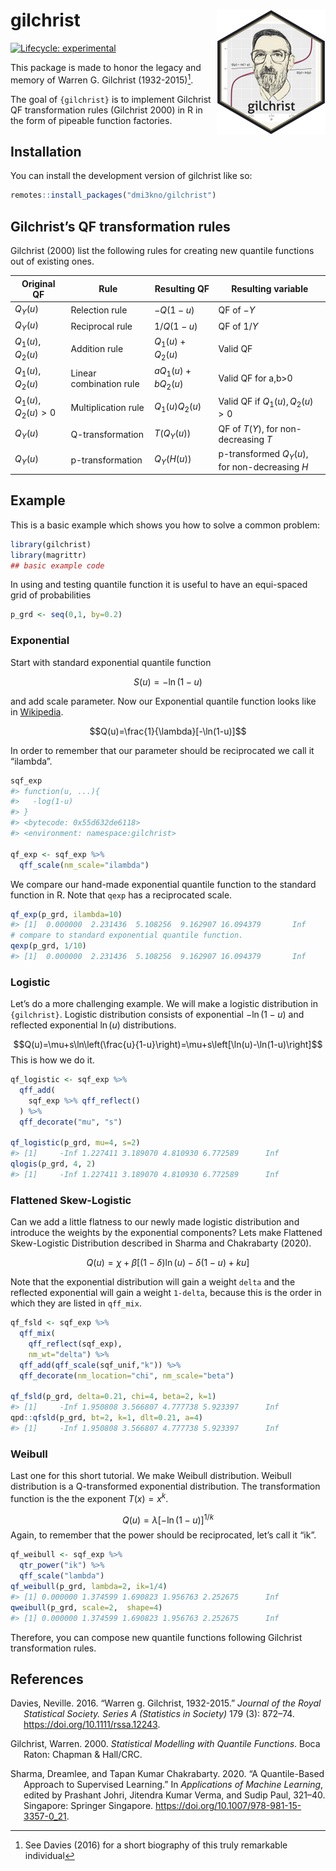 
<!-- README.md is generated from README.Rmd. Please edit that file -->

# gilchrist <a href='https://dmi3kno.github.io/gilchrist'><img src='man/figures/logo.png' align="right" height="200" /></a>

<!-- badges: start -->

[![Lifecycle:
experimental](https://img.shields.io/badge/lifecycle-experimental-orange.svg)](https://lifecycle.r-lib.org/articles/stages.html#experimental)
<!-- badges: end -->

This package is made to honor the legacy and memory of Warren G.
Gilchrist (1932-2015)[^1].

The goal of `{gilchrist}` is to implement Gilchrist QF transformation
rules (Gilchrist 2000) in R in the form of pipeable function factories.

## Installation

You can install the development version of gilchrist like so:

``` r
remotes::install_packages("dmi3kno/gilchrist")
```

## Gilchrist’s QF transformation rules

Gilchrist (2000) list the following rules for creating new quantile
functions out of existing ones.

| Original QF       | Rule                    | Resulting QF      | Resulting variable                             |
|-------------------|-------------------------|-------------------|------------------------------------------------|
| $Q_Y(u)$          | Relection rule          | $-Q(1-u)$         | QF of $-Y$                                     |
| $Q_Y(u)$          | Reciprocal rule         | $1/Q(1-u)$        | QF of $1/Y$                                    |
| $Q_1(u),Q_2(u)$   | Addition rule           | $Q_1(u)+Q_2(u)$   | Valid QF                                       |
| $Q_1(u),Q_2(u)$   | Linear combination rule | $aQ_1(u)+bQ_2(u)$ | Valid QF for a,b\>0                            |
| $Q_1(u),Q_2(u)>0$ | Multiplication rule     | $Q_1(u)Q_2(u)$    | Valid QF if $Q_1(u),Q_2(u)>0$                  |
| $Q_Y(u)$          | Q-transformation        | $T(Q_Y(u))$       | QF of $T(Y)$, for non-decreasing $T$           |
| $Q_Y(u)$          | p-transformation        | $Q_Y(H(u))$       | p-transformed $Q_Y(u)$, for non-decreasing $H$ |

## Example

This is a basic example which shows you how to solve a common problem:

``` r
library(gilchrist)
library(magrittr)
## basic example code
```

In using and testing quantile function it is useful to have an
equi-spaced grid of probabilities

``` r
p_grd <- seq(0,1, by=0.2)
```

### Exponential

Start with standard exponential quantile function

$$S(u)=-\ln(1-u)$$

and add scale parameter. Now our Exponential quantile function looks
like in
[Wikipedia](https://en.wikipedia.org/wiki/Exponential_distribution).

$$Q(u)=\frac{1}{\lambda}[-\ln(1-u)]$$

In order to remember that our parameter should be reciprocated we call
it “ilambda”.

``` r
sqf_exp
#> function(u, ...){
#>   -log(1-u)
#> }
#> <bytecode: 0x55d632de6118>
#> <environment: namespace:gilchrist>

qf_exp <- sqf_exp %>% 
  qff_scale(nm_scale="ilambda")
```

We compare our hand-made exponential quantile function to the standard
function in R. Note that `qexp` has a reciprocated scale.

``` r
qf_exp(p_grd, ilambda=10)
#> [1]  0.000000  2.231436  5.108256  9.162907 16.094379       Inf
# compare to standard exponential quantile function. 
qexp(p_grd, 1/10)
#> [1]  0.000000  2.231436  5.108256  9.162907 16.094379       Inf
```

### Logistic

Let’s do a more challenging example. We will make a logistic
distribution in `{gilchrist}`. Logistic distribution consists of
exponential $-\ln(1-u)$ and reflected exponential $\ln(u)$
distributions.

$$Q(u)=\mu+s\ln\left(\frac{u}{1-u}\right)=\mu+s\left[\ln(u)-\ln(1-u)\right]$$
This is how we do it.

``` r
qf_logistic <- sqf_exp %>% 
  qff_add(
    sqf_exp %>% qff_reflect()
  ) %>% 
  qff_decorate("mu", "s")

qf_logistic(p_grd, mu=4, s=2)
#> [1]     -Inf 1.227411 3.189070 4.810930 6.772589      Inf
qlogis(p_grd, 4, 2)
#> [1]     -Inf 1.227411 3.189070 4.810930 6.772589      Inf
```

### Flattened Skew-Logistic

Can we add a little flatness to our newly made logistic distribution and
introduce the weights by the exponential components? Lets make Flattened
Skew-Logistic Distribution described in Sharma and Chakrabarty (2020).

$$Q(u)=\chi+\beta[(1-\delta)\ln(u)-\delta(1-u)+ku]$$

Note that the exponential distribution will gain a weight `delta` and
the reflected exponential will gain a weight `1-delta`, because this is
the order in which they are listed in `qff_mix`.

``` r
qf_fsld <- sqf_exp %>% 
  qff_mix(
    qff_reflect(sqf_exp),
    nm_wt="delta") %>% 
  qff_add(qff_scale(sqf_unif,"k")) %>% 
  qff_decorate(nm_location="chi", nm_scale="beta")

qf_fsld(p_grd, delta=0.21, chi=4, beta=2, k=1)
#> [1]     -Inf 1.950808 3.566807 4.777738 5.923397      Inf
qpd::qfsld(p_grd, bt=2, k=1, dlt=0.21, a=4)
#> [1]     -Inf 1.950808 3.566807 4.777738 5.923397      Inf
```

### Weibull

Last one for this short tutorial. We make Weibull distribution. Weibull
distribution is a Q-transformed exponential distribution. The
transformation function is the the exponent $T(x)=x^k$.

$$Q(u)=\lambda[-\ln(1-u)]^{1/k}$$ Again, to remember that the power
should be reciprocated, let’s call it “ik”.

``` r
qf_weibull <- sqf_exp %>% 
  qtr_power("ik") %>% 
  qff_scale("lambda")
qf_weibull(p_grd, lambda=2, ik=1/4)
#> [1] 0.000000 1.374599 1.690823 1.956763 2.252675      Inf
qweibull(p_grd, scale=2,  shape=4)
#> [1] 0.000000 1.374599 1.690823 1.956763 2.252675      Inf
```

Therefore, you can compose new quantile functions following Gilchrist
transformation rules.

## References

<div id="refs" class="references csl-bib-body hanging-indent">

<div id="ref-davies2016WarrenGilchrist19322015" class="csl-entry">

Davies, Neville. 2016. “Warren g. Gilchrist, 1932-2015.” *Journal of the
Royal Statistical Society. Series A (Statistics in Society)* 179 (3):
872–74. <https://doi.org/10.1111/rssa.12243>.

</div>

<div id="ref-gilchrist2000StatisticalModellingQuantile"
class="csl-entry">

Gilchrist, Warren. 2000. *Statistical Modelling with Quantile
Functions*. Boca Raton: Chapman & Hall/CRC.

</div>

<div id="ref-sharma2020QuantileBasedApproachSupervised"
class="csl-entry">

Sharma, Dreamlee, and Tapan Kumar Chakrabarty. 2020. “A Quantile-Based
Approach to Supervised Learning.” In *Applications of Machine Learning*,
edited by Prashant Johri, Jitendra Kumar Verma, and Sudip Paul, 321–40.
Singapore: Springer Singapore.
<https://doi.org/10.1007/978-981-15-3357-0_21>.

</div>

</div>

[^1]: See Davies (2016) for a short biography of this truly remarkable
    individual

